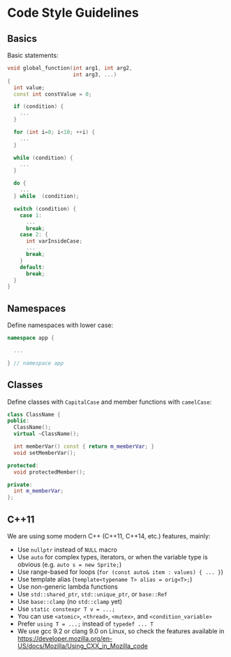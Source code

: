 # Code Style Guidelines

## Basics

Basic statements:

```c++
void global_function(int arg1, int arg2,
                     int arg3, ...)
{
  int value;
  const int constValue = 0;

  if (condition) {
    ...
  }

  for (int i=0; i<10; ++i) {
    ...
  }

  while (condition) {
    ...
  }

  do {
    ...
  } while  (condition);

  switch (condition) {
    case 1:
      ...
      break;
    case 2: {
      int varInsideCase;
      ...
      break;
    }
    default:
      break;
  }
}
```

## Namespaces

Define namespaces with lower case:

```c++
namespace app {

  ...

} // namespace app
```

## Classes

Define classes with `CapitalCase` and member functions with `camelCase`:

```c++
class ClassName {
public:
  ClassName();
  virtual ~ClassName();

  int memberVar() const { return m_memberVar; }
  void setMemberVar();

protected:
  void protectedMember();

private:
  int m_memberVar;
};
```

## C++11

We are using some modern C++ (C++11, C++14, etc.) features, mainly:

* Use `nullptr` instead of `NULL` macro
* Use `auto` for complex types, iterators, or when the variable type
  is obvious (e.g. `auto s = new Sprite;`)
* Use range-based for loops (`for (const auto& item : values) { ... }`)
* Use template alias (`template<typename T> alias = orig<T>;`)
* Use non-generic lambda functions
* Use `std::shared_ptr`, `std::unique_ptr`, or `base::Ref`
* Use `base::clamp` (no `std::clamp` yet)
* Use `static constexpr T v = ...;`
* You can use `<atomic>`, `<thread>`, `<mutex>`, and `<condition_variable>`
* Prefer `using T = ...;` instead of `typedef ... T`
* We use gcc 9.2 or clang 9.0 on Linux, so check the features available in
  https://developer.mozilla.org/en-US/docs/Mozilla/Using_CXX_in_Mozilla_code
